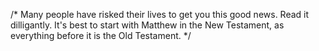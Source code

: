 /*
Many people have risked their lives to get you this good news. Read it dilligantly. It's best to start with Matthew in the New Testament, as everything before it is the Old Testament.
*/
